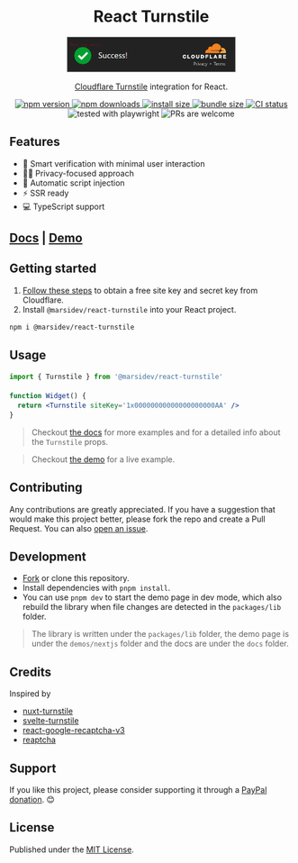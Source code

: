 <div align="center">
 <h1>React Turnstile</h1>
 <img src="preview.png" width="300" />
 <p><a href="https://developers.cloudflare.com/turnstile/">Cloudflare Turnstile</a> integration for React.</p>
 <a href="https://npm.im/@marsidev/react-turnstile">
  <img src="https://badgen.net/npm/v/@marsidev/react-turnstile?style=flat-square" alt="npm version" />
 </a>
 <a href="https://npm.im/@marsidev/react-turnstile">
  <img src="https://badgen.net/npm/dm/@marsidev/react-turnstile?style=flat-square" alt="npm downloads" />
 </a>
 <a href="https://packagephobia.com/result?p=@marsidev/react-turnstile">
  <img src="https://badgen.net/packagephobia/install/@marsidev/react-turnstile?style=square-flat" alt="install size" />
 </a>
 <a href="https://bundlephobia.com/package/@marsidev/react-turnstile">
  <img src="https://badgen.net/bundlephobia/min/@marsidev/react-turnstile?style=square-flat" alt="bundle size" />
 </a>
 <!-- <a href="https://bundlejs.com">
  <img src="https://edge.bundlejs.com/?q=@marsidev/react-turnstile&badge&badge-style=flat-square" alt="bundle size powered by bundlejs.com" />
 </a> -->
 <a href="https://github.com/marsidev/react-turnstile/actions/workflows/ci.yml"><img src="https://badgen.net/github/checks/marsidev/react-turnstile/main?style=flat-square" alt="CI status"></a>
 <img src="https://img.shields.io/badge/tested_with-playwright-3ea744.svg?style=flat-square" alt="tested with playwright" />
 <img src="https://img.shields.io/badge/PRs-welcome-brightgreen.svg?style=flat-square" alt="PRs are welcome" />
</div>

## Features

* 💪 Smart verification with minimal user interaction
* 🕵️‍♀️ Privacy-focused approach
* 💉 Automatic script injection
* ⚡️ SSR ready
* 💻 TypeScript support

## [Docs](https://docs.page/marsidev/react-turnstile/) | [Demo](https://react-turnstile.vercel.app/)

## Getting started

1. [Follow these steps](https://developers.cloudflare.com/turnstile/get-started/) to obtain a free site key and secret key from Cloudflare.
2. Install `@marsidev/react-turnstile` into your React project.

 ```bash
 npm i @marsidev/react-turnstile
 ```

## Usage

```jsx
import { Turnstile } from '@marsidev/react-turnstile'

function Widget() {
  return <Turnstile siteKey='1x00000000000000000000AA' />
}
```

> Checkout [the docs](https://docs.page/marsidev/react-turnstile) for more examples and for a detailed info about the `Turnstile` props.

> Checkout [the demo](https://react-turnstile.vercel.app/) for a live example.

## Contributing

Any contributions are greatly appreciated. If you have a suggestion that would make this project better, please fork the repo and create a Pull Request. You can also [open an issue](https://github.com/marsidev/react-turnstile/issues/new).

## Development

* [Fork](https://github.com/marsidev/react-turnstile/fork) or clone this repository.
* Install dependencies with `pnpm install`.
* You can use `pnpm dev` to start the demo page in dev mode, which also rebuild the library when file changes are detected in the `packages/lib` folder.

> The library is written under the `packages/lib` folder, the demo page is under the `demos/nextjs` folder and the docs are under the `docs` folder.

## Credits

Inspired by

* [nuxt-turnstile](https://github.com/danielroe/nuxt-turnstile)
* [svelte-turnstile](https://github.com/ghostdevv/svelte-turnstile)
* [react-google-recaptcha-v3](https://github.com/t49tran/react-google-recaptcha-v3)
* [reaptcha](https://github.com/sarneeh/reaptcha)

## Support

If you like this project, please consider supporting it through a [PayPal donation](https://paypal.me/marsigliacr). :blush:

## License

Published under the [MIT License](./LICENCE).
